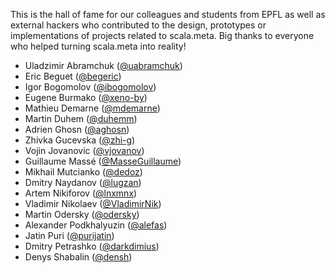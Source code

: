 This is the hall of fame for our colleagues and students from EPFL as well as external hackers
who contributed to the design, prototypes or implementations of projects related to scala.meta. 
Big thanks to everyone who helped turning scala.meta into reality!

  * Uladzimir Abramchuk ([@uabramchuk](https://github.com/u-abramchuk))
  * Eric Beguet ([@begeric](https://github.com/begeric))
  * Igor Bogomolov ([@ibogomolov](https://github.com/ibogomolov))
  * Eugene Burmako ([@xeno-by](https://github.com/xeno-by))
  * Mathieu Demarne ([@mdemarne](https://github.com/mdemarne))
  * Martin Duhem ([@duhemm](https://github.com/duhemm))
  * Adrien Ghosn ([@aghosn](https://github.com/aghosn))
  * Zhivka Gucevska ([@zhi-g](https://github.com/zhi-g))
  * Vojin Jovanovic ([@vjovanov](https://github.com/vjovanov))
  * Guillaume Massé ([@MasseGuillaume](https://github.com/MasseGuillaume))
  * Mikhail Mutcianko ([@dedoz](https://github.com/dedoz))
  * Dmitry Naydanov ([@lugzan](https://github.com/lugzan))
  * Artem Nikiforov ([@lnxmnx](https://github.com/lnxmnx))
  * Vladimir Nikolaev ([@VladimirNik](https://github.com/VladimirNik))
  * Martin Odersky ([@odersky](https://github.com/odersky))
  * Alexander Podkhalyuzin ([@alefas](https://github.com/alefas))
  * Jatin Puri ([@purijatin](https://github.com/purijatin))
  * Dmitry Petrashko ([@darkdimius](https://github.com/darkdimius))
  * Denys Shabalin ([@densh](https://github.com/densh))
